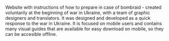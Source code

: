 Website with instructions of how to prepare in case of bombraid - created voluntarily at the beginning of war in Ukraine, with a team of graphic designers and translators.
It was designed and developed as a quick response to the war in Ukraine. It is focused on mobile users and contains many visual guides that are available for easy download on mobile, so they can be accesible offline.
